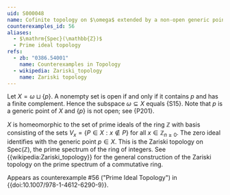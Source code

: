 ```yaml
---
uid: S000048
name: Cofinite topology on $\omega$ extended by a non-open generic point
counterexamples_id: 56
aliases:
  - $\mathrm{Spec}(\mathbb{Z})$
  - Prime ideal topology
refs:
  - zb: "0386.54001" 
    name: Counterexamples in Topology
  - wikipedia: Zariski_topology
    name: Zariski topology
---
```

Let $X = \omega \sqcup \{p\}$. A nonempty set is open if and only if it contains $p$ and has a finite complement. Hence the subspace $\omega \subseteq X$ equals {S15}. Note that $p$ is a generic point of $X$ and $\{p\}$ is not open; see {P201}.

$X$ is homeomorphic to the set of prime ideals of the ring $\mathbb{Z}$ with basis consisting of the sets $V_x = \{P \in X : x \notin P\}$ for all $x \in \mathbb{Z}_{n\ge 0}$. The zero ideal identifies with the generic point $p \in X$. This is the Zariski topology on $\mathrm{Spec}(\mathbb{Z})$, the prime spectrum of the ring of integers. See {{wikipedia:Zariski_topology}} for the general construction of the Zariski topology on the prime spectrum of a commutative ring.

Appears as counterexample #56 ("Prime Ideal Topology") in {{doi:10.1007/978-1-4612-6290-9}}.
